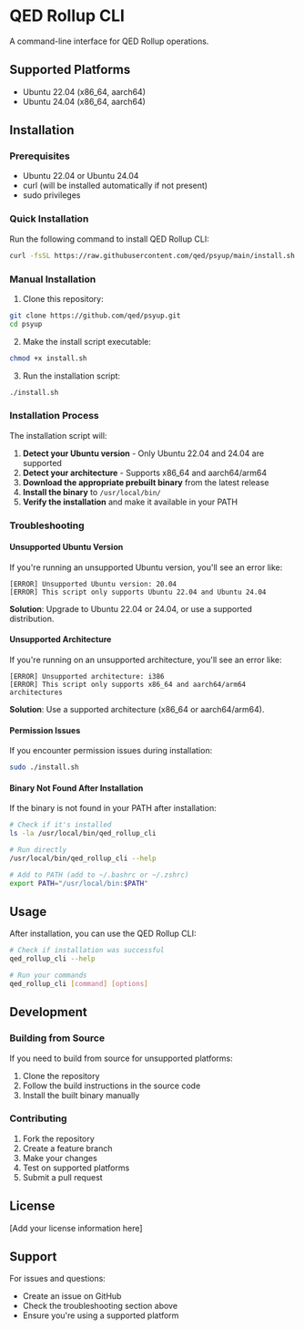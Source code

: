 # QED Rollup CLI

A command-line interface for QED Rollup operations.

## Supported Platforms

- Ubuntu 22.04 (x86_64, aarch64)
- Ubuntu 24.04 (x86_64, aarch64)

## Installation

### Prerequisites

- Ubuntu 22.04 or Ubuntu 24.04
- curl (will be installed automatically if not present)
- sudo privileges

### Quick Installation

Run the following command to install QED Rollup CLI:

```bash
curl -fsSL https://raw.githubusercontent.com/qed/psyup/main/install.sh | bash
```

### Manual Installation

1. Clone this repository:
```bash
git clone https://github.com/qed/psyup.git
cd psyup
```

2. Make the install script executable:
```bash
chmod +x install.sh
```

3. Run the installation script:
```bash
./install.sh
```

### Installation Process

The installation script will:

1. **Detect your Ubuntu version** - Only Ubuntu 22.04 and 24.04 are supported
2. **Detect your architecture** - Supports x86_64 and aarch64/arm64
3. **Download the appropriate prebuilt binary** from the latest release
4. **Install the binary** to `/usr/local/bin/`
5. **Verify the installation** and make it available in your PATH

### Troubleshooting

#### Unsupported Ubuntu Version

If you're running an unsupported Ubuntu version, you'll see an error like:
```
[ERROR] Unsupported Ubuntu version: 20.04
[ERROR] This script only supports Ubuntu 22.04 and Ubuntu 24.04
```

**Solution**: Upgrade to Ubuntu 22.04 or 24.04, or use a supported distribution.

#### Unsupported Architecture

If you're running on an unsupported architecture, you'll see an error like:
```
[ERROR] Unsupported architecture: i386
[ERROR] This script only supports x86_64 and aarch64/arm64 architectures
```

**Solution**: Use a supported architecture (x86_64 or aarch64/arm64).

#### Permission Issues

If you encounter permission issues during installation:
```bash
sudo ./install.sh
```

#### Binary Not Found After Installation

If the binary is not found in your PATH after installation:
```bash
# Check if it's installed
ls -la /usr/local/bin/qed_rollup_cli

# Run directly
/usr/local/bin/qed_rollup_cli --help

# Add to PATH (add to ~/.bashrc or ~/.zshrc)
export PATH="/usr/local/bin:$PATH"
```

## Usage

After installation, you can use the QED Rollup CLI:

```bash
# Check if installation was successful
qed_rollup_cli --help

# Run your commands
qed_rollup_cli [command] [options]
```

## Development

### Building from Source

If you need to build from source for unsupported platforms:

1. Clone the repository
2. Follow the build instructions in the source code
3. Install the built binary manually

### Contributing

1. Fork the repository
2. Create a feature branch
3. Make your changes
4. Test on supported platforms
5. Submit a pull request

## License

[Add your license information here]

## Support

For issues and questions:
- Create an issue on GitHub
- Check the troubleshooting section above
- Ensure you're using a supported platform
```
